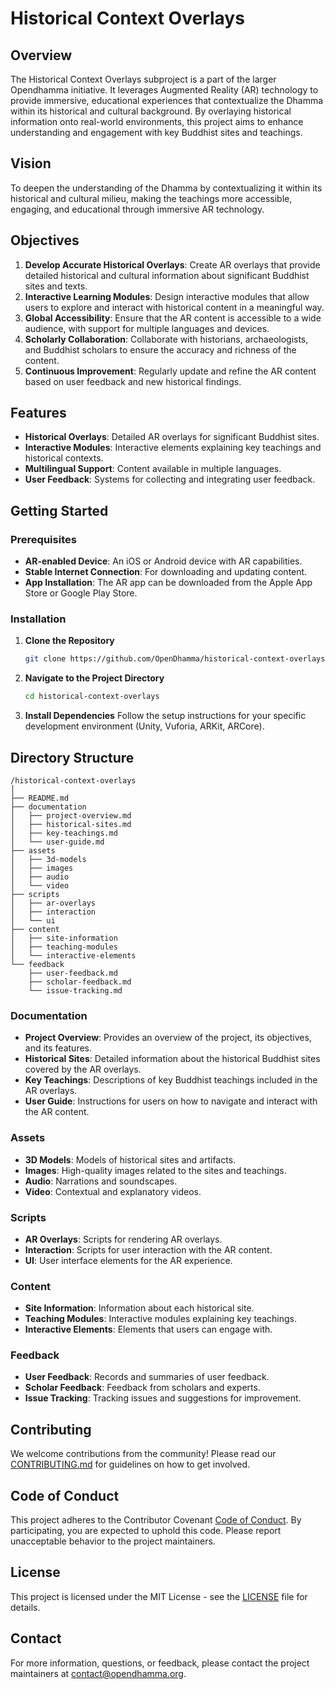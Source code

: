 # Historical Context Overlays

## Overview

The Historical Context Overlays subproject is a part of the larger Opendhamma initiative. It leverages Augmented Reality (AR) technology to provide immersive, educational experiences that contextualize the Dhamma within its historical and cultural background. By overlaying historical information onto real-world environments, this project aims to enhance understanding and engagement with key Buddhist sites and teachings.

## Vision

To deepen the understanding of the Dhamma by contextualizing it within its historical and cultural milieu, making the teachings more accessible, engaging, and educational through immersive AR technology.

## Objectives

1. **Develop Accurate Historical Overlays**: Create AR overlays that provide detailed historical and cultural information about significant Buddhist sites and texts.
2. **Interactive Learning Modules**: Design interactive modules that allow users to explore and interact with historical content in a meaningful way.
3. **Global Accessibility**: Ensure that the AR content is accessible to a wide audience, with support for multiple languages and devices.
4. **Scholarly Collaboration**: Collaborate with historians, archaeologists, and Buddhist scholars to ensure the accuracy and richness of the content.
5. **Continuous Improvement**: Regularly update and refine the AR content based on user feedback and new historical findings.

## Features

- **Historical Overlays**: Detailed AR overlays for significant Buddhist sites.
- **Interactive Modules**: Interactive elements explaining key teachings and historical contexts.
- **Multilingual Support**: Content available in multiple languages.
- **User Feedback**: Systems for collecting and integrating user feedback.

## Getting Started

### Prerequisites

- **AR-enabled Device**: An iOS or Android device with AR capabilities.
- **Stable Internet Connection**: For downloading and updating content.
- **App Installation**: The AR app can be downloaded from the Apple App Store or Google Play Store.

### Installation

1. **Clone the Repository**
   ```sh
   git clone https://github.com/OpenDhamma/historical-context-overlays.git
   ```
2. **Navigate to the Project Directory**
   ```sh
   cd historical-context-overlays
   ```
3. **Install Dependencies**
   Follow the setup instructions for your specific development environment (Unity, Vuforia, ARKit, ARCore).

## Directory Structure

```
/historical-context-overlays
│
├── README.md
├── documentation
│   ├── project-overview.md
│   ├── historical-sites.md
│   ├── key-teachings.md
│   └── user-guide.md
├── assets
│   ├── 3d-models
│   ├── images
│   ├── audio
│   └── video
├── scripts
│   ├── ar-overlays
│   ├── interaction
│   └── ui
├── content
│   ├── site-information
│   ├── teaching-modules
│   └── interactive-elements
└── feedback
    ├── user-feedback.md
    ├── scholar-feedback.md
    └── issue-tracking.md
```

### Documentation

- **Project Overview**: Provides an overview of the project, its objectives, and its features.
- **Historical Sites**: Detailed information about the historical Buddhist sites covered by the AR overlays.
- **Key Teachings**: Descriptions of key Buddhist teachings included in the AR overlays.
- **User Guide**: Instructions for users on how to navigate and interact with the AR content.

### Assets

- **3D Models**: Models of historical sites and artifacts.
- **Images**: High-quality images related to the sites and teachings.
- **Audio**: Narrations and soundscapes.
- **Video**: Contextual and explanatory videos.

### Scripts

- **AR Overlays**: Scripts for rendering AR overlays.
- **Interaction**: Scripts for user interaction with the AR content.
- **UI**: User interface elements for the AR experience.

### Content

- **Site Information**: Information about each historical site.
- **Teaching Modules**: Interactive modules explaining key teachings.
- **Interactive Elements**: Elements that users can engage with.

### Feedback

- **User Feedback**: Records and summaries of user feedback.
- **Scholar Feedback**: Feedback from scholars and experts.
- **Issue Tracking**: Tracking issues and suggestions for improvement.

## Contributing

We welcome contributions from the community! Please read our [CONTRIBUTING.md](CONTRIBUTING.md) for guidelines on how to get involved.

## Code of Conduct

This project adheres to the Contributor Covenant [Code of Conduct](CODE_OF_CONDUCT.md). By participating, you are expected to uphold this code. Please report unacceptable behavior to the project maintainers.

## License

This project is licensed under the MIT License - see the [LICENSE](LICENSE) file for details.

## Contact

For more information, questions, or feedback, please contact the project maintainers at [contact@opendhamma.org](mailto:contact@opendhamma.org).